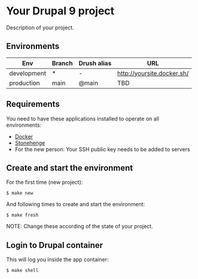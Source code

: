 # Your Drupal 9 project

Description of your project.

## Environments

Env | Branch | Drush alias | URL
--- | ------ | ----------- | ---
development | * | - | http://yoursite.docker.sh/
production | main | @main | TBD

## Requirements

You need to have these applications installed to operate on all environments:

- [Docker](https://github.com/druidfi/guidelines/blob/master/docs/docker.md)
- [Stonehenge](https://github.com/druidfi/stonehenge)
- For the new person: Your SSH public key needs to be added to servers

## Create and start the environment

For the first time (new project):

``
$ make new
``

And following times to create and start the environment:

``
$ make fresh
``

NOTE: Change these according of the state of your project.

## Login to Drupal container

This will log you inside the app container:

```
$ make shell
```
